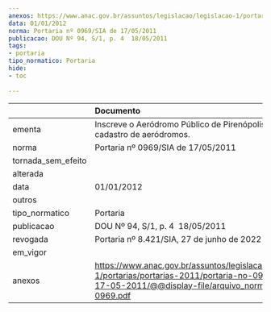 ```yaml
---
anexos: https://www.anac.gov.br/assuntos/legislacao/legislacao-1/portarias/portarias-2011/portaria-no-0969-sia-de-17-05-2011/@@display-file/arquivo_norma/PA2011-0969.pdf
data: 01/01/2012
norma: Portaria nº 0969/SIA de 17/05/2011
publicacao: DOU Nº 94, S/1, p. 4  18/05/2011
tags:
- portaria
tipo_normatico: Portaria
hide: 
- toc 
 
---
```


|                    | Documento                                                                                                                                                         |
|:-------------------|:------------------------------------------------------------------------------------------------------------------------------------------------------------------|
| ementa             | Inscreve o Aeródromo Público de Pirenópolis (GO) no cadastro de aeródromos.                                                                                       |
| norma              | Portaria nº 0969/SIA de 17/05/2011                                                                                                                                |
| tornada_sem_efeito |                                                                                                                                                                   |
| alterada           |                                                                                                                                                                   |
| data               | 01/01/2012                                                                                                                                                        |
| outros             |                                                                                                                                                                   |
| tipo_normatico     | Portaria                                                                                                                                                          |
| publicacao         | DOU Nº 94, S/1, p. 4  18/05/2011                                                                                                                                  |
| revogada           | Portaria nº 8.421/SIA, 27 de junho de 2022                                                                                                                        |
| em_vigor           |                                                                                                                                                                   |
| anexos             | https://www.anac.gov.br/assuntos/legislacao/legislacao-1/portarias/portarias-2011/portaria-no-0969-sia-de-17-05-2011/@@display-file/arquivo_norma/PA2011-0969.pdf |